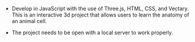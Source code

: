 - Develop in JavaScript with the use of Three.js, HTML, CSS, and Vectary. This is an interactive 3d project that allows users to learn the anatomy of an animal cell.

- The project needs to be open with a local server to work properly.
